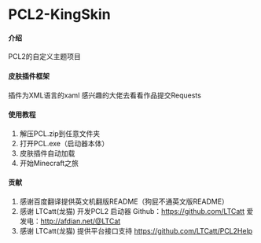 # PCL2-KingSkin

#### 介绍

PCL2的自定义主题项目

#### 皮肤插件框架

插件为XML语言的xaml
感兴趣的大佬去看看作品提交Requests

#### 使用教程

1.  解压PCL.zip到任意文件夹
2.  打开PCL.exe（启动器本体）
3.  皮肤插件自动加载
4.  开始Minecraft之旅

#### 贡献

1.  感谢百度翻译提供英文机翻版README（狗屁不通英文版README）
2.  感谢 LTCatt(龙猫) 开发PCL2 启动器
    Github：https://github.com/LTCatt 
    爱发电：http://afdian.net/@LTCat
3.  感谢 LTCatt(龙猫) 提供平台接口支持 https://github.com/LTCatt/PCL2Help
